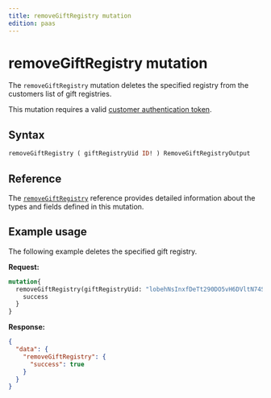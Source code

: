 ```yaml
---
title: removeGiftRegistry mutation
edition: paas
---
```


# removeGiftRegistry mutation

The `removeGiftRegistry` mutation deletes the specified registry from the customers list of gift registries.

This mutation requires a valid [customer authentication token](../../customer/mutations/generate-token.md).

## Syntax

```graphql
removeGiftRegistry ( giftRegistryUid ID! ) RemoveGiftRegistryOutput
```

## Reference

The [`removeGiftRegistry`](https://developer.adobe.com/commerce/webapi/graphql-api/index.html#mutation-removeGiftRegistry) reference provides detailed information about the types and fields defined in this mutation.

## Example usage

The following example deletes the specified gift registry.

**Request:**

```graphql
mutation{
  removeGiftRegistry(giftRegistryUid: "lobehNsInxfDeTt290DO5vH6DVltN74S"){
    success
  }
}
```

**Response:**

```json
{
  "data": {
    "removeGiftRegistry": {
      "success": true
    }
  }
}
```
